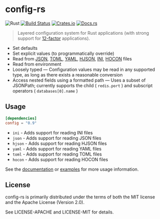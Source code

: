 # config-rs
![Rust](https://img.shields.io/badge/rust-stable-brightgreen.svg)
[![Build Status](https://travis-ci.org/mehcode/config-rs.svg?branch=master)](https://travis-ci.org/mehcode/config-rs)
[![Crates.io](https://img.shields.io/crates/d/config.svg)](https://crates.io/crates/config)
[![Docs.rs](https://docs.rs/config/badge.svg)](https://docs.rs/config)

> Layered configuration system for Rust applications (with strong support for [12-factor] applications).

[12-factor]: https://12factor.net/config

 - Set defaults
 - Set explicit values (to programmatically override)
 - Read from [JSON], [TOML], [YAML], [HJSON], [INI], [HOCON] files
 - Read from environment
 - Loosely typed — Configuration values may be read in any supported type, as long as there exists a reasonable conversion
 - Access nested fields using a formatted path — Uses a subset of JSONPath; currently supports the child ( `redis.port` ) and subscript operators ( `databases[0].name` )

[JSON]: https://github.com/serde-rs/json
[TOML]: https://github.com/toml-lang/toml
[YAML]: https://github.com/chyh1990/yaml-rust
[HJSON]: https://github.com/hjson/hjson-rust
[INI]: https://github.com/zonyitoo/rust-ini
[HOCON]: https://github.com/mockersf/hocon.rs

## Usage

```toml
[dependencies]
config = "0.9"
```

 - `ini` - Adds support for reading INI files
 - `json` - Adds support for reading JSON files
 - `hjson` - Adds support for reading HJSON files
 - `yaml` - Adds support for reading YAML files
 - `toml` - Adds support for reading TOML files
 - `hocon` - Adds support for reading HOCON files

See the [documentation](https://docs.rs/config) or [examples](https://github.com/mehcode/config-rs/tree/master/examples) for
more usage information.

## License

config-rs is primarily distributed under the terms of both the MIT license and the Apache License (Version 2.0).

See LICENSE-APACHE and LICENSE-MIT for details.
